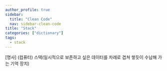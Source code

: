 ```yaml
---
author_profile: true
sidebar:
  title: "Clean Code"
  nav: sidebar-clean-code
title: "Stack"
categories: ["dictionary"]
tags:
  - stack
---
```


[명사] (컴퓨터) 스택(일시적으로 보존하고 싶은 데이터를 차례로 겹쳐 쌓듯이 수납해 가는 기억 장치)
